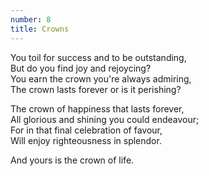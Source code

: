 ```yaml
---
number: 8
title: Crowns
---
```

You toil for success and to be outstanding,  
But do you find joy and rejoycing?  
You earn the crown you're always admiring,  
The crown lasts forever or is it perishing?  

The crown of happiness that lasts forever,  
All glorious and shining you could endeavour;  
For in that final celebration of favour,  
Will enjoy righteousness in splendor.  

And yours is the crown of life.  
